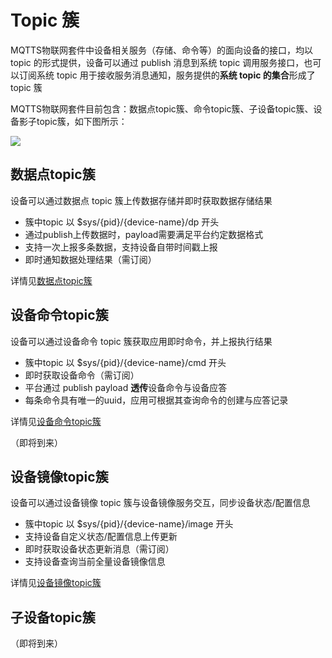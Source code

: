 # Topic 簇

MQTTS物联网套件中设备相关服务（存储、命令等）的面向设备的接口，均以 topic 的形式提供，设备可以通过 publish 消息到系统 topic 调用服务接口，也可以订阅系统 topic 用于接收服务消息通知，服务提供的**系统 topic 的集合**形成了 topic 簇

MQTTS物联网套件目前包含：数据点topic簇、命令topic簇、子设备topic簇、设备影子topic簇，如下图所示：

![](/images/MQTTS/topics.jpg)


## 数据点topic簇

设备可以通过数据点 topic 簇上传数据存储并即时获取数据存储结果
- 簇中topic 以 $sys/{pid}/{device-name}/dp 开头
- 通过publish上传数据时，payload需要满足平台约定数据格式
- 支持一次上报多条数据，支持设备自带时间戳上报
- 即时通知数据处理结果（需订阅）


详情见[数据点topic簇](/book/device-develop/multpro/MQTTS/topics/dp-topics.md)

## 设备命令topic簇

设备可以通过设备命令 topic 簇获取应用即时命令，并上报执行结果
- 簇中topic 以 $sys/{pid}/{device-name}/cmd 开头
- 即时获取设备命令（需订阅）
- 平台通过 publish payload **透传**设备命令与设备应答
- 每条命令具有唯一的uuid，应用可根据其查询命令的创建与应答记录

详情见[设备命令topic簇](/book/device-develop/multpro/MQTTS/topics/cmd-topics.md)

（即将到来）

## 设备镜像topic簇

设备可以通过设备镜像 topic 簇与设备镜像服务交互，同步设备状态/配置信息
- 簇中topic 以 $sys/{pid}/{device-name}/image 开头
- 支持设备自定义状态/配置信息上传更新
- 即时获取设备状态更新消息（需订阅）
- 支持设备查询当前全量设备镜像信息


详情见[设备镜像topic簇](/book/device-develop/multpro/MQTTS/topics/image-topics.md)


## 子设备topic簇

（即将到来）